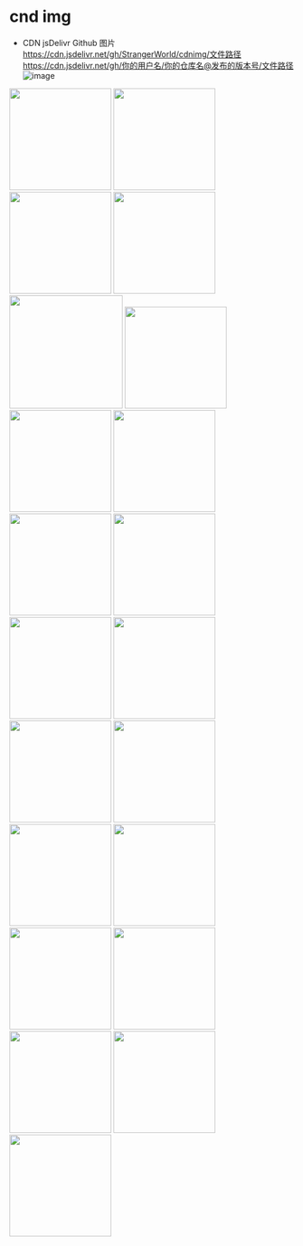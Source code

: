 # cnd img
* CDN jsDelivr Github 图片
https://cdn.jsdelivr.net/gh/StrangerWorld/cdnimg/文件路径
https://cdn.jsdelivr.net/gh/你的用户名/你的仓库名@发布的版本号/文件路径
![image](https://raw.githubusercontentcom/StrangerWorld/cndimg/master/2.jpg)
<img src='https://cdn.jsdelivr.net/gh/StrangerWorld/cndimg/1.jpg' height="180" width="180" />
<img src='https://cdn.jsdelivr.net/gh/StrangerWorld/cndimg/2.jpg' height="180" width="180" />
<img src='https://cdn.jsdelivr.net/gh/StrangerWorld/cndimg/3.jpg' height="180" width="180" />
<img src='https://cdn.jsdelivr.net/gh/StrangerWorld/cndimg/4.jpg' height="180" width="180" />
<img src='https://cdn.jsdelivr.net/gh/StrangerWorld/cndimg/banner.jpg' height="200" width="200" />
<img src='https://cdn.jsdelivr.net/gh/StrangerWorld/cndimg/banner1.jpg' height="180" width="180" />
<img src='https://cdn.jsdelivr.net/gh/StrangerWorld/cndimg/comfortable-graceful.jpg' height="180" width="180" />
<img src='https://cdn.jsdelivr.net/gh/StrangerWorld/cndimg/img-sp.png' height="180" width="180" />
<img src='https://cdn.jsdelivr.net/gh/StrangerWorld/cndimg/h1.jpg' height="180" width="180" />
<img src='https://cdn.jsdelivr.net/gh/StrangerWorld/cndimg/h2.jpg' height="180" width="180" />
<img src='https://cdn.jsdelivr.net/gh/StrangerWorld/cndimg/h3.jpg' height="180" width="180" />
<img src='https://cdn.jsdelivr.net/gh/StrangerWorld/cndimg/h4.jpg' height="180" width="180" />
<img src='https://cdn.jsdelivr.net/gh/StrangerWorld/cndimg/h5.jpg' height="180" width="180" />
<img src='https://cdn.jsdelivr.net/gh/StrangerWorld/cndimg/h6.jpg' height="180" width="180" />
<img src='https://cdn.jsdelivr.net/gh/StrangerWorld/cndimg/h7.jpg' height="180" width="180" />
<img src='https://cdn.jsdelivr.net/gh/StrangerWorld/cndimg/y1.jpg' height="180" width="180" />
<img src='https://cdn.jsdelivr.net/gh/StrangerWorld/cndimg/y2.jpg' height="180" width="180" />
<img src='https://cdn.jsdelivr.net/gh/StrangerWorld/cndimg/y3.jpg' height="180" width="180" />
<img src='https://cdn.jsdelivr.net/gh/StrangerWorld/cndimg/y4.jpg' height="180" width="180" />
<img src='https://cdn.jsdelivr.net/gh/StrangerWorld/cndimg/y5.jpg' height="180" width="180" />
<img src='https://cdn.jsdelivr.net/gh/StrangerWorld/cndimg/y6.jpg' height="180" width="180" />
